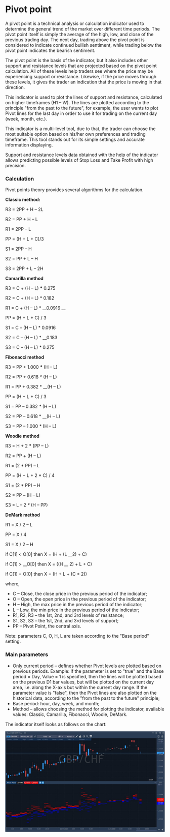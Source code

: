 # Pivot point

A pivot point is a technical analysis or calculation indicator used to determine the general trend of the market over different time periods. The pivot point itself is simply the average of the high, low, and close of the previous trading day. The next day, trading above the pivot point is considered to indicate continued bullish sentiment, while trading below the pivot point indicates the bearish sentiment.

The pivot point is the basis of the indicator, but it also includes other support and resistance levels that are projected based on the pivot point calculation. All of these levels help traders see where the price may be experiencing support or resistance. Likewise, if the price moves through these levels, it gives the trader an indication that the price is moving in that direction.

This indicator is used to plot the lines of support and resistance, calculated on higher timeframes \(H1 – W\). The lines are plotted according to the principle "from the past to the future", for example, the user wants to plot Pivot lines for the last day in order to use it for trading on the current day \(week, month, etc.\).

This indicator is a multi-level tool, due to that, the trader can choose the most suitable option based on his/her own preferences and trading timeframe. This tool stands out for its simple settings and accurate information displaying.

Support and resistance levels data obtained with the help of the indicator allows predicting possible levels of Stop Loss and Take Profit with high precision.

### Calculation

Pivot points theory provides several algorithms for the calculation.

**Classic method:**

R3 = 2PP + H – 2L 

R2 = PP + H – L 

R1 = 2PP – L 

PP = \(H + L + C\)/3 

S1 = 2PP – H 

S2 = PP + L – H 

S3 = 2PP + L – 2H

**Camarilla method**

R3 = C + \(H – L\) **\*** 0.275 

 R2 = C + \(H – L\) \* 0.182 

R1 = C + \(H – L\) \* __0.0916 __

PP = \(H + L + C\) / 3 

S1 = C – \(H – L\) \* 0.0916 

S2 = C – \(H – L\) \* __0.183 

S3 = C – \(H – L\) _\*_ 0.275

**Fibonacci method**

R3 = PP + 1.000 **\*** \(H – L\)

R2 = PP + 0.618 _\*_ \(H – L\) 

R1 = PP + 0.382 \* __\(H – L\) 

PP = \(H + L + C\) / 3 

S1 = PP – 0.382 _\*_ \(H – L\) 

S2 = PP – 0.618 \* __\(H – L\) 

S3 = PP – 1.000 _\*_ \(H – L\)

**Woodie method**

R3 = H + 2 **\*** \(PP – L\)

R2 = PP + \(H – L\) 

R1 = \(2 \* PP\) – L

PP = \(H + L + 2 \* C\) / 4 

S1 = \(2 \* PP\) – H 

S2 = PP – \(H – L\) 

S3 = L – 2 _\*_ \(H – PP\)

**DeMark method**

R1 = X / 2 – L 

PP = X / 4 

S1 = X / 2 – H

if C\[1\] &lt; O\[0\] then X = \(H + \(L  __2\) + C\) 

if C\[1\] &gt; __O\[0\] then X = \(\(H __ 2\) + L + C\) 

if C\[1\] = O\[0\] then X = \(H + L + \(C \* 2\)\)

where,

* C – Close, the close price in the previous period of the indicator;
* O – Open, the open price in the previous period of the indicator;
* H – High, the max price in the previous period of the indicator;
* L – Low, the min price in the previous period of the indicator;
* R1, R2, R3 – the 1st, 2nd, and 3rd levels of resistance;
* S1, S2, S3 – the 1st, 2nd, and 3rd levels of support;
* PP – Pivot Point, the central axis.

Note: parameters C, O, H, L are taken according to the "Base period" setting.

### Main parameters

* Only current period – defines whether Pivot levels are plotted based on previous periods. Example: if the parameter is set to "true" and the Base period = Day, Value = 1 is specified, then the lines will be plotted based on the previous D1 bar values, but will be plotted on the current day area, i.e. along the X-axis but within the current day range. If the parameter value is "false", then the Pivot lines are also plotted on the historical data, according to the "from the past to the future" principle;
* Base period: hour, day, week, and month;
* Method – allows choosing the method for plotting the indicator, available values: Classic, Camarilla, Fibonacci, Woodie, DeMark.

The indicator itself looks as follows on the chart:

![](../../../../.gitbook/assets/screenshot_1%20%2826%29.jpg)


